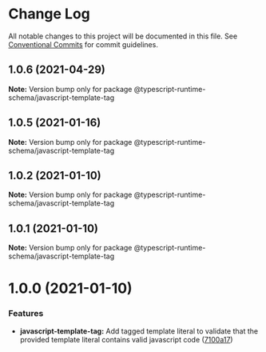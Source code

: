 # Change Log

All notable changes to this project will be documented in this file.
See [Conventional Commits](https://conventionalcommits.org) for commit guidelines.

## 1.0.6 (2021-04-29)

**Note:** Version bump only for package @typescript-runtime-schema/javascript-template-tag





## 1.0.5 (2021-01-16)

**Note:** Version bump only for package @typescript-runtime-schema/javascript-template-tag





## 1.0.2 (2021-01-10)

**Note:** Version bump only for package @typescript-runtime-schema/javascript-template-tag





## 1.0.1 (2021-01-10)

**Note:** Version bump only for package @typescript-runtime-schema/javascript-template-tag





# 1.0.0 (2021-01-10)


### Features

* **javascript-template-tag:** Add tagged template literal to validate that the provided template literal contains valid javascript code ([7100a17](https://github.com/simonlovesyou/typescript-schema/commit/7100a17c910a7f640c218115600320a53fd77b64))
